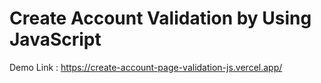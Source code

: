 
# Create Account Validation by Using JavaScript

Demo Link : 
https://create-account-page-validation-js.vercel.app/
